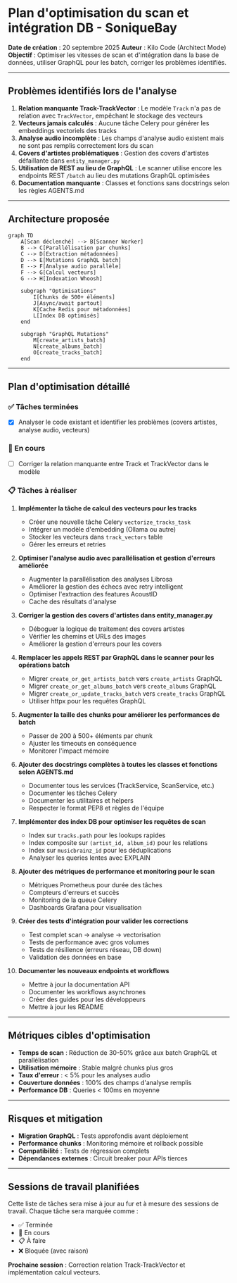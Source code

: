 # Plan d'optimisation du scan et intégration DB - SoniqueBay

**Date de création** : 20 septembre 2025
**Auteur** : Kilo Code (Architect Mode)
**Objectif** : Optimiser les vitesses de scan et d'intégration dans la base de données, utiliser GraphQL pour les batch, corriger les problèmes identifiés.

---

## Problèmes identifiés lors de l'analyse

1. **Relation manquante Track-TrackVector** : Le modèle `Track` n'a pas de relation avec `TrackVector`, empêchant le stockage des vecteurs
2. **Vecteurs jamais calculés** : Aucune tâche Celery pour générer les embeddings vectoriels des tracks
3. **Analyse audio incomplète** : Les champs d'analyse audio existent mais ne sont pas remplis correctement lors du scan
4. **Covers d'artistes problématiques** : Gestion des covers d'artistes défaillante dans `entity_manager.py`
5. **Utilisation de REST au lieu de GraphQL** : Le scanner utilise encore les endpoints REST `/batch` au lieu des mutations GraphQL optimisées
6. **Documentation manquante** : Classes et fonctions sans docstrings selon les règles AGENTS.md

---

## Architecture proposée

```mermaid
graph TD
    A[Scan déclenché] --> B[Scanner Worker]
    B --> C[Parallélisation par chunks]
    C --> D[Extraction métadonnées]
    D --> E[Mutations GraphQL batch]
    E --> F[Analyse audio parallèle]
    F --> G[Calcul vecteurs]
    G --> H[Indexation Whoosh]

    subgraph "Optimisations"
        I[Chunks de 500+ éléments]
        J[Async/await partout]
        K[Cache Redis pour métadonnées]
        L[Index DB optimisés]
    end

    subgraph "GraphQL Mutations"
        M[create_artists_batch]
        N[create_albums_batch]
        O[create_tracks_batch]
    end
```

---

## Plan d'optimisation détaillé

### ✅ Tâches terminées
- [x] Analyser le code existant et identifier les problèmes (covers artistes, analyse audio, vecteurs)

### 🔄 En cours
- [ ] Corriger la relation manquante entre Track et TrackVector dans le modèle

### 📋 Tâches à réaliser

1. **Implémenter la tâche de calcul des vecteurs pour les tracks**
   - Créer une nouvelle tâche Celery `vectorize_tracks_task`
   - Intégrer un modèle d'embedding (Ollama ou autre)
   - Stocker les vecteurs dans `track_vectors` table
   - Gérer les erreurs et retries

2. **Optimiser l'analyse audio avec parallélisation et gestion d'erreurs améliorée**
   - Augmenter la parallélisation des analyses Librosa
   - Améliorer la gestion des échecs avec retry intelligent
   - Optimiser l'extraction des features AcoustID
   - Cache des résultats d'analyse

3. **Corriger la gestion des covers d'artistes dans entity_manager.py**
   - Déboguer la logique de traitement des covers artistes
   - Vérifier les chemins et URLs des images
   - Améliorer la gestion d'erreurs pour les covers

4. **Remplacer les appels REST par GraphQL dans le scanner pour les opérations batch**
   - Migrer `create_or_get_artists_batch` vers `create_artists` GraphQL
   - Migrer `create_or_get_albums_batch` vers `create_albums` GraphQL
   - Migrer `create_or_update_tracks_batch` vers `create_tracks` GraphQL
   - Utiliser httpx pour les requêtes GraphQL

5. **Augmenter la taille des chunks pour améliorer les performances de batch**
   - Passer de 200 à 500+ éléments par chunk
   - Ajuster les timeouts en conséquence
   - Monitorer l'impact mémoire

6. **Ajouter des docstrings complètes à toutes les classes et fonctions selon AGENTS.md**
   - Documenter tous les services (TrackService, ScanService, etc.)
   - Documenter les tâches Celery
   - Documenter les utilitaires et helpers
   - Respecter le format PEP8 et règles de l'équipe

7. **Implémenter des index DB pour optimiser les requêtes de scan**
   - Index sur `tracks.path` pour les lookups rapides
   - Index composite sur `(artist_id, album_id)` pour les relations
   - Index sur `musicbrainz_id` pour les déduplications
   - Analyser les queries lentes avec EXPLAIN

8. **Ajouter des métriques de performance et monitoring pour le scan**
   - Métriques Prometheus pour durée des tâches
   - Compteurs d'erreurs et succès
   - Monitoring de la queue Celery
   - Dashboards Grafana pour visualisation

9. **Créer des tests d'intégration pour valider les corrections**
   - Test complet scan → analyse → vectorisation
   - Tests de performance avec gros volumes
   - Tests de résilience (erreurs réseau, DB down)
   - Validation des données en base

10. **Documenter les nouveaux endpoints et workflows**
    - Mettre à jour la documentation API
    - Documenter les workflows asynchrones
    - Créer des guides pour les développeurs
    - Mettre à jour les README

---

## Métriques cibles d'optimisation

- **Temps de scan** : Réduction de 30-50% grâce aux batch GraphQL et parallélisation
- **Utilisation mémoire** : Stable malgré chunks plus gros
- **Taux d'erreur** : < 5% pour les analyses audio
- **Couverture données** : 100% des champs d'analyse remplis
- **Performance DB** : Queries < 100ms en moyenne

---

## Risques et mitigation

- **Migration GraphQL** : Tests approfondis avant déploiement
- **Performance chunks** : Monitoring mémoire et rollback possible
- **Compatibilité** : Tests de régression complets
- **Dépendances externes** : Circuit breaker pour APIs tierces

---

## Sessions de travail planifiées

Cette liste de tâches sera mise à jour au fur et à mesure des sessions de travail. Chaque tâche sera marquée comme :
- ✅ Terminée
- 🔄 En cours
- 📋 À faire
- ❌ Bloquée (avec raison)

**Prochaine session** : Correction relation Track-TrackVector et implémentation calcul vecteurs.